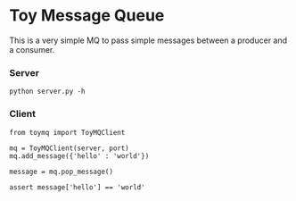 # Toy Message Queue
This is a very simple MQ to pass simple messages between a producer and a consumer.

### Server
    python server.py -h

### Client
    from toymq import ToyMQClient

    mq = ToyMQClient(server, port)
    mq.add_message({'hello' : 'world'})

    message = mq.pop_message()

    assert message['hello'] == 'world'